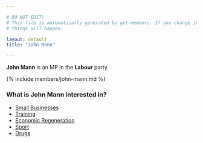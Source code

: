 ```yaml
---

# DO NOT EDIT!
# This file is automatically generated by get-members. If you change it, bad
# things will happen.

layout: default
title: "John Mann"

---
```


**John Mann** is an MP in the **Labour** party.

{% include members/john-mann.md %}

### What is John Mann interested in?


* [Small Businesses](/interests/small-businesses.html)
* [Training](/interests/training.html)
* [Economic Regeneration](/interests/economic-regeneration.html)
* [Sport](/interests/sport.html)
* [Drugs](/interests/drugs.html)
